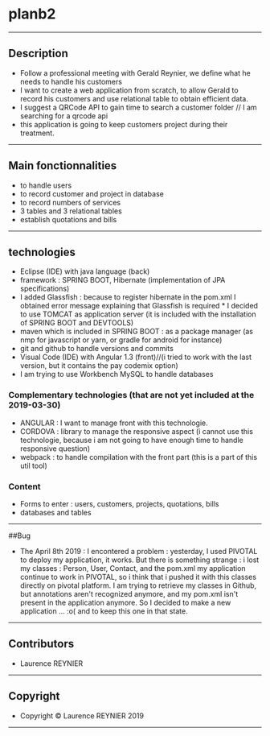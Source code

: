 # planb2

---
## Description
* Follow a professional meeting with Gerald Reynier, we define what he needs to handle his customers
* I want to create a web application from scratch, to allow Gerald to record his customers and use relational table to obtain efficient data.
* I suggest a QRCode API to gain time to search a customer folder // I am searching for a qrcode api
* this application is going to keep customers project during their treatment.
---
## Main fonctionnalities
* to handle users
* to record customer and project in database
* to record numbers of services
* 3 tables and 3 relational tables
* establish quotations and bills
---
## technologies
* Eclipse (IDE) with java language (back)
* framework : SPRING BOOT, Hibernate (implementation of JPA specifications)
* I added Glassfish : because to register hibernate in the pom.xml I obtained error message explaining that Glassfish is required  * I decided to use TOMCAT as application server (it is included with the installation of SPRING BOOT and DEVTOOLS)
* maven which is included in SPRING BOOT : as a package manager (as nmp for javascript or yarn, or gradle for android for instance)
* git and github to handle versions and commits 
* Visual Code (IDE) with Angular 1.3  (front)//(i tried to work with the last version, but it contains the pay codemix option)
* I am trying to use Workbench MySQL to handle databases

### Complementary technologies (that are not yet included at the 2019-03-30)
* ANGULAR : I want to manage front with this technologie.
* CORDOVA : library to manage the responsive aspect (i cannot use this technologie, because i am not going to have enough time to handle responsive question)
* webpack : to handle compilation with the front part (this is a part of this util tool)

### Content
* Forms to enter : users, customers, projects, quotations, bills
* databases and tables
---
##Bug
* The April 8th 2019 : I encontered a problem : yesterday, I used PIVOTAL to deploy my application, it works. But there is something strange : i lost my classes : Person, User, Contact, and the pom.xml
my application continue to work in PIVOTAL, so i think that i pushed it with this classes directly on pivotal platform. I am trying to retrieve my classes in Github, but annotations aren't recognized anymore, and my pom.xml isn't present in the application anymore. So I decided to make a new application ... :o( and to keep this one in that state.

---
## Contributors
* Laurence REYNIER
---

## Copyright
* Copyright © Laurence REYNIER 2019 
---
